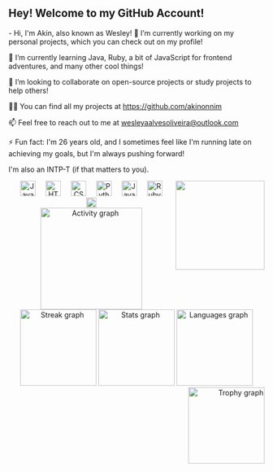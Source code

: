  <h2 align="left">Hey! Welcome to my GitHub Account!</h2>
<p align="left"> - Hi, I'm Akin, also known as Wesley!
🔭 I’m currently working on my personal projects, which you can check out on my profile!

🌱 I’m currently learning Java, Ruby, a bit of JavaScript for frontend adventures, and many other cool things!

👯 I’m looking to collaborate on open-source projects or study projects to help others!

👨‍💻 You can find all my projects at https://github.com/akinonnim

📫 Feel free to reach out to me at wesleyaalvesoliveira@outlook.com

⚡ Fun fact: I'm 26 years old, and I sometimes feel like I'm running late on achieving my goals, but I'm always pushing forward!

I'm also an INTP-T (if that matters to you).

</p>
<img align="right" height="175" src="https://img1.picmix.com/output/stamp/normal/5/9/6/5/2385695_f4244.gif" />


<div align="center"> 
  <img src="https://cdn.jsdelivr.net/gh/devicons/devicon/icons/javascript/javascript-plain.svg" height="30" alt="JavaScript logo" />
  <img width="12" /> <img src="https://cdn.jsdelivr.net/gh/devicons/devicon/icons/html5/html5-plain.svg" height="30" alt="HTML5 logo" />
  <img width="12" /> <img src="https://cdn.jsdelivr.net/gh/devicons/devicon/icons/css3/css3-plain.svg" height="30" alt="CSS3 logo" /> 
  <img width="12" /> <img src="https://cdn.jsdelivr.net/gh/devicons/devicon/icons/python/python-plain.svg" height="30" alt="Python logo" /> 
  <img width="12" /> <img src="https://cdn.jsdelivr.net/gh/devicons/devicon/icons/java/java-original.svg" height="30" alt="Java logo" /> 
  <img width="12" /> <img src="https://cdn.jsdelivr.net/gh/devicons/devicon/icons/ruby/ruby-plain.svg" height="30" alt="Ruby logo" /> </div>
  <div align="center"> <a href="https://www.linkedin.com/in/wesley-g-oliveira/" target="_blank"> 
  <img src="https://img.shields.io/static/v1?message=LinkedIn&logo=linkedin&label=&color=0077B5&logoColor=white&labelColor=&style=for-the-badge" height="20" alt="LinkedIn logo" /> </a> 
</div>
<div align="center"> 
<img src="https://github-readme-activity-graph.vercel.app/graph?username=akinonnim&radius=16&theme=react&area=true&order=5&hide_border=true" height="200" alt="Activity graph" /> 
<img src="https://streak-stats.demolab.com?user=akinonnim&locale=en&mode=daily&theme=dracula&hide_border=true&border_radius=5&order=3" height="150" alt="Streak graph" /> 
<img src="https://github-readme-stats.vercel.app/api?username=akinonnim&hide_title=false&hide_rank=false&show_icons=true&include_all_commits=true&count_private=true&disable_animations=false&theme=dracula&locale=en&hide_border=true&order=1" height="150" alt="Stats graph" /> 
<img src="https://github-readme-stats.vercel.app/api/top-langs?username=akinonnim&locale=en&hide_title=true&layout=compact&card_width=320&langs_count=5&theme=dracula&hide_border=true&order=2" height="150" alt="Languages graph" /> 
</div>
<div align="right"> <img src="https://github-profile-trophy.vercel.app?username=akinonnim&theme=dracula&column=-1&row=1&margin-w=8&margin-h=8&no-bg=false&no-frame=false&order=4" height="150" alt="Trophy graph" /> 
</div>
